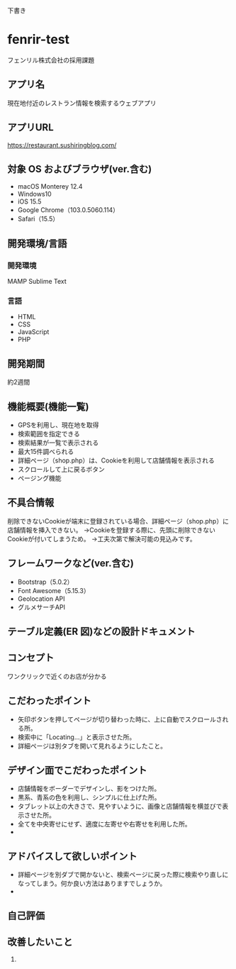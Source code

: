 下書き

# fenrir-test
フェンリル株式会社の採用課題

## アプリ名
現在地付近のレストラン情報を検索するウェブアプリ

## アプリURL
https://restaurant.sushiringblog.com/

## 対象 OS およびブラウザ(ver.含む)
- macOS Monterey 12.4
- Windows10
- iOS 15.5
- Google Chrome（103.0.5060.114）
- Safari（15.5）

## 開発環境/言語
### 開発環境
MAMP
Sublime Text

### 言語
- HTML
- CSS
- JavaScript
- PHP

## 開発期間
約2週間

## 機能概要(機能一覧)
- GPSを利用し、現在地を取得
- 検索範囲を指定できる
- 検索結果が一覧で表示される
- 最大15件調べられる
- 詳細ページ（shop.php）は、Cookieを利用して店舗情報を表示される
- スクロールして上に戻るボタン
- ページング機能

## 不具合情報
削除できないCookieが端末に登録されている場合、詳細ページ（shop.php）に店舗情報を挿入できない。
→Cookieを登録する際に、先頭に削除できないCookieが付いてしまうため。
→工夫次第で解決可能の見込みです。

## フレームワークなど(ver.含む)
- Bootstrap（5.0.2）
- Font Awesome（5.15.3）
- Geolocation API
- グルメサーチAPI

## テーブル定義(ER 図)などの設計ドキュメント

## コンセプト
ワンクリックで近くのお店が分かる

## こだわったポイント
- 矢印ボタンを押してページが切り替わった時に、上に自動でスクロールされる所。
- 検索中に「Locating…」と表示させた所。
- 詳細ページは別タブを開いて見れるようにしたこと。

## デザイン面でこだわったポイント
- 店舗情報をボーダーでデザインし、影をつけた所。
- 黒系、青系の色を利用し、シンプルに仕上げた所。
- タブレット以上の大きさで、見やすいように、画像と店舗情報を横並びで表示させた所。
- 全てを中央寄せにせず、適度に左寄せや右寄せを利用した所。
- 
## アドバイスして欲しいポイント
- 詳細ページを別ダブで開かないと、検索ページに戻った際に検索やり直しになってしまう。何か良い方法はありますでしょうか。
- 

## 自己評価

## 改善したいこと
1. 
